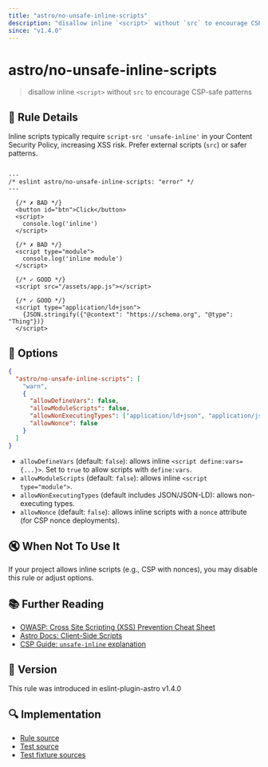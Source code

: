 ```yaml
---
title: "astro/no-unsafe-inline-scripts"
description: "disallow inline `<script>` without `src` to encourage CSP-safe patterns"
since: "v1.4.0"
---
```


# astro/no-unsafe-inline-scripts

> disallow inline `<script>` without `src` to encourage CSP-safe patterns

## 📖 Rule Details

Inline scripts typically require `script-src 'unsafe-inline'` in your Content Security Policy, increasing XSS risk. Prefer external scripts (`src`) or safer patterns.

<ESLintCodeBlock>

<!--eslint-skip-->

```astro

---
/* eslint astro/no-unsafe-inline-scripts: "error" */
---

  {/* ✗ BAD */}
  <button id="btn">Click</button>
  <script>
    console.log('inline')
  </script>

  {/* ✗ BAD */}
  <script type="module">
    console.log('inline module')
  </script>

  {/* ✓ GOOD */}
  <script src="/assets/app.js"></script>

  {/* ✓ GOOD */}
  <script type="application/ld+json">
    {JSON.stringify({"@context": "https://schema.org", "@type": "Thing"})}
  </script>

```

</ESLintCodeBlock>

## 🔧 Options

```json
{
  "astro/no-unsafe-inline-scripts": [
    "warn",
    {
      "allowDefineVars": false,
      "allowModuleScripts": false,
      "allowNonExecutingTypes": ["application/ld+json", "application/json"],
      "allowNonce": false
    }
  ]
}
```

- `allowDefineVars` (default: `false`): allows inline `<script define:vars={...}>`. Set to `true` to allow scripts with `define:vars`.
- `allowModuleScripts` (default: `false`): allows inline `<script type="module">`.
- `allowNonExecutingTypes` (default includes JSON/JSON-LD): allows non-executing types.
- `allowNonce` (default: `false`): allows inline scripts with a `nonce` attribute (for CSP nonce deployments).


## 🔇 When Not To Use It

If your project allows inline scripts (e.g., CSP with nonces), you may disable this rule or adjust options.

## 📚 Further Reading

- [OWASP: Cross Site Scripting (XSS) Prevention Cheat Sheet](https://cheatsheetseries.owasp.org/cheatsheets/Cross_Site_Scripting_Prevention_Cheat_Sheet.html) <!-- Official OWASP reference -->
- [Astro Docs: Client-Side Scripts](https://docs.astro.build/en/guides/client-side-scripts/) <!-- Official Astro docs -->
- [CSP Guide: `unsafe-inline` explanation](https://content-security-policy.com/unsafe-inline/) <!-- CSP reference -->





## 🚀 Version

This rule was introduced in eslint-plugin-astro v1.4.0

## 🔍 Implementation

- [Rule source](https://github.com/ota-meshi/eslint-plugin-astro/blob/main/src/rules/no-unsafe-inline-scripts.ts)
- [Test source](https://github.com/ota-meshi/eslint-plugin-astro/blob/main/tests/src/rules/no-unsafe-inline-scripts.ts)
- [Test fixture sources](https://github.com/ota-meshi/eslint-plugin-astro/tree/main/tests/fixtures/rules/no-unsafe-inline-scripts)
